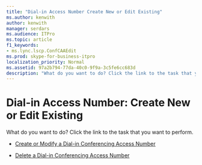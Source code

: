 ```yaml
---
title: "Dial-in Access Number Create New or Edit Existing"
ms.author: kenwith
author: kenwith
manager: serdars
ms.audience: ITPro
ms.topic: article
f1_keywords:
- ms.lync.lscp.ConfCAAEdit
ms.prod: skype-for-business-itpro
localization_priority: Normal
ms.assetid: 97a2b794-77da-40c0-9f9a-3c5fe6cc683d
description: "What do you want to do? Click the link to the task that you want to perform."
---
```


# Dial-in Access Number: Create New or Edit Existing
 
What do you want to do? Click the link to the task that you want to perform.
  
- [Create or Modify a Dial-in Conferencing Access Number](http://technet.microsoft.com/library/06f55c28-57f8-4d4e-8313-9740846796d9.aspx)
    
- [Delete a Dial-in Conferencing Access Number](http://technet.microsoft.com/library/199c5d9c-0489-4ad5-a7f1-ca59fe0e6ac7.aspx)
    

